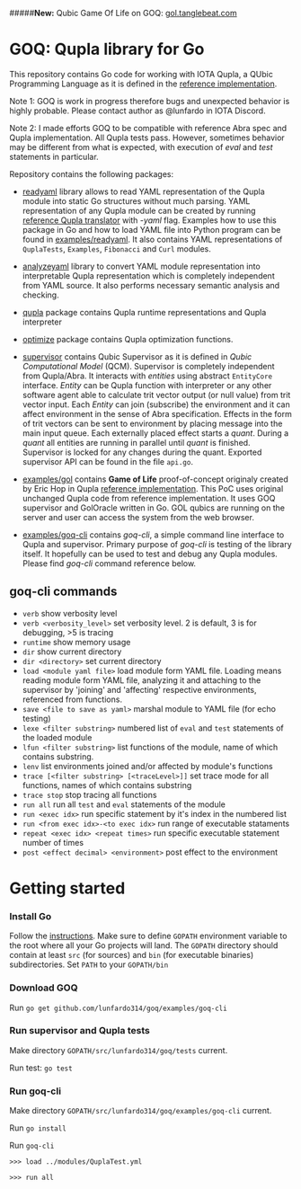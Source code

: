 #####**New:** Qubic Game Of Life on GOQ: [gol.tanglebeat.com](http://gol.tanglebeat.com)

# GOQ: Qupla library for Go

This repository contains Go code for working with IOTA Qupla, a QUbic Programming Language 
as it is defined in the [reference implementation](https://github.com/iotaledger/qupla).
 
Note 1: GOQ is work in progress therefore bugs and unexpected behavior is highly probable. 
Please contact author as @lunfardo in IOTA Discord.

Note 2: I made efforts GOQ to be compatible with reference Abra spec and Qupla implementation.
All Qupla tests pass.
However, sometimes behavior may be different from what is expected, with execution of 
_eval_ and _test_ statements in particular.

Repository contains the following packages:

- [readyaml](https://github.com/lunfardo314/goq/tree/master/readyaml) library allows 
to read YAML representation of the Qupla module into static Go structures without much parsing. 
YAML representation of any Qupla module can be created by running [reference Qupla translator](https://github.com/iotaledger/qupla) 
with _-yaml_ flag. Examples how to use this package in Go and how to load YAML file 
into Python program can be found in [examples/readyaml](https://github.com/lunfardo314/goq/tree/master/examples/readyaml).
It also contains YAML representations of `QuplaTests`, `Examples`, `Fibonacci` and `Curl` modules.

- [analyzeyaml](https://github.com/lunfardo314/goq/tree/master/analyzeyaml) library to 
convert YAML module representation into interpretable Qupla representation which is completely independent from 
YAML source. It also performs necessary semantic analysis and checking.

- [qupla](https://github.com/lunfardo314/goq/tree/master/qupla) package contains 
Qupla runtime representations and Qupla interpreter

- [optimize](https://github.com/lunfardo314/goq/tree/master/qupla) package contains 
Qupla optimization functions.  

- [supervisor](https://github.com/lunfardo314/goq/tree/master/supervisor) contains Qubic 
Supervisor as it is defined in _Qubic Computational Model_ (QCM). 
Supervisor is completely independent from Qupla/Abra. 
It interacts with _entities_ using abstract `EntityCore` interface. 
_Entity_ can be Qupla function with interpreter or any other software agent able to calculate 
trit vector output (or null value) from trit vector input. 
Each _Entity_ can join (subscribe) the environment and it can affect environment in the sense of Abra specification.
Effects in the form of trit vectors can be sent to environment by placing message into the main input queue.
Each externally placed effect starts a _quant_. During a _quant_ all entities are running in parallel until _quant_ is finished.
Supervisor is locked for any changes during the quant.
Exported supervisor API can be found in the file `api.go`. 

- [examples/gol](https://github.com/lunfardo314/goq/tree/dev/examples/gol) contains **Game of Life**
proof-of-concept originaly created by Eric Hop in Qupla [reference implementation](https://github.com/iotaledger/qupla).
This PoC uses original unchanged Qupla code from reference implementation. It uses GOQ supervisor
and GolOracle written in Go. GOL qubics are running on the server and user can access the 
system from the web browser. 

- [examples/goq-cli](https://github.com/lunfardo314/goq/tree/dev/examples/goq-cli) contains 
_goq-cli_, a simple command line interface to Qupla and supervisor. 
Primary purpose of _goq-cli_ is testing of the library itself. It hopefully can be used to test and debug any Qupla modules.
Please find _goq-cli_ command reference below.

## goq-cli commands

- `verb` show verbosity level
- `verb <verbosity_level>` set verbosity level. 2 is default, 3 is for debugging, >5 is tracing
- `runtime` show memory usage
- `dir` show current directory
- `dir <directory>` set current directory
- `load <module yaml file>` load module form YAML file. Loading means reading module form YAML 
file, analyzing it and attaching to the supervisor by 'joining' and 'affecting' respective 
environments, referenced from functions.
- `save <file to save as yaml>` marshal module to YAML file (for echo testing)
- `lexe <filter substring>` numbered list of `eval` and `test` statements of the loaded module
- `lfun <filter substring>` list functions of the module, name of which contains substring.
- `lenv` list environments joined and/or affected by module's functions
- `trace [<filter substring> [<traceLevel>]]` set trace mode for all functions, names of which contains substring 
- `trace stop` stop tracing all functions 
- `run all` run all `test` and `eval` statements of the module
- `run <exec idx>` run specific statement by it's index in the numbered list
- `run <from exec idx>-<to exec idx>` run range of executable stataments
- `repeat <exec idx> <repeat times>` run specific executable statement number of times
- `post <effect decimal> <environment>` post effect to the environment

# Getting started

### Install Go
Follow the [instructions](https://golang.org/doc/install). 
Make sure to define `GOPATH` environment variable to the root where all your Go projects will land.
The `GOPATH` directory should contain at least `src` (for sources) and `bin` 
(for executable binaries) subdirectories. 
Set `PATH` to your `GOPATH/bin`

### Download GOQ

Run `go get github.com/lunfardo314/goq/examples/goq-cli`

### Run supervisor and Qupla tests

Make directory `GOPATH/src/lunfardo314/goq/tests` current.

Run test: `go test`

### Run goq-cli

Make directory `GOPATH/src/lunfardo314/goq/examples/goq-cli` current.

Run `go install`

Run `goq-cli`

`>>> load ../modules/QuplaTest.yml`

`>>> run all`



